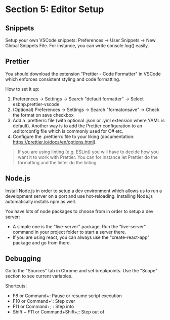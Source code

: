 # Section 5: Editor Setup

## Snippets
Setup your own VSCode snippets: Preferences -> User Snippets -> New Global Snippets File.
For instance, you can write console.log() easily.

## Prettier
You should download the extension "Prettier - Code Formatter" in VSCode which enforces consistent styling and code formatting.

How to set it up:
1. Preferences -> Settings -> Search "default formatter" -> Select esbnp.prettier-vscode
2. (Optional) Preferences -> Settings -> Search "formatonsave" -> Check the format on save checkbox
3. Add a .prettierrc file (with optional .json or .yml extension where YAML is default). Another way is to add the Prettier configuration to an .editorconfig file which is commonly used for C# etc.
4. Configure the .prettierrc file to your liking (documentation: https://prettier.io/docs/en/options.html).

> If you are using linting (e.g. ESLint) you will have to decide how you want it to work with Prettier. You can for instance let Prettier do the formatting and the linter do the linting.

## Node.js
Install Node.js in order to setup a dev environment which allows us to run a development server on a port and use hot-reloading. Installing Node.js automatically installs npm as well.

You have lots of node packages to choose from in order to setup a dev server:
* A simple one is the "live-server" package. Run the "live-server" command in your project folder to start a server there.
* If you are using react, you can always use the "create-react-app" package and go from there.

## Debugging
Go to the "Sources" tab in Chrome and set breakpoints.
Use the "Scope" section to see current variables.

Shortcuts:
* F8 or Command+\: Pause or resume script execution
* F10 or Command+': Step over
* F11 or Command+;	: Step into
* Shift + F11 or Command+Shift+;: Step out of